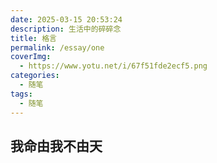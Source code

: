```yaml
---
date: 2025-03-15 20:53:24
description: 生活中的碎碎念
title: 格言
permalink: /essay/one
coverImg:
  - https://www.yotu.net/i/67f51fde2ecf5.png
categories:
  - 随笔
tags:
  - 随笔
---
```

## 我命由我不由天

